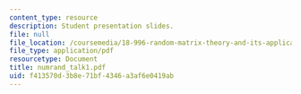 ```yaml
---
content_type: resource
description: Student presentation slides.
file: null
file_location: /coursemedia/18-996-random-matrix-theory-and-its-applications-spring-2004/f413570d3b8e71bf4346a3af6e0419ab_numrand_talk1.pdf
file_type: application/pdf
resourcetype: Document
title: numrand_talk1.pdf
uid: f413570d-3b8e-71bf-4346-a3af6e0419ab
---
```


